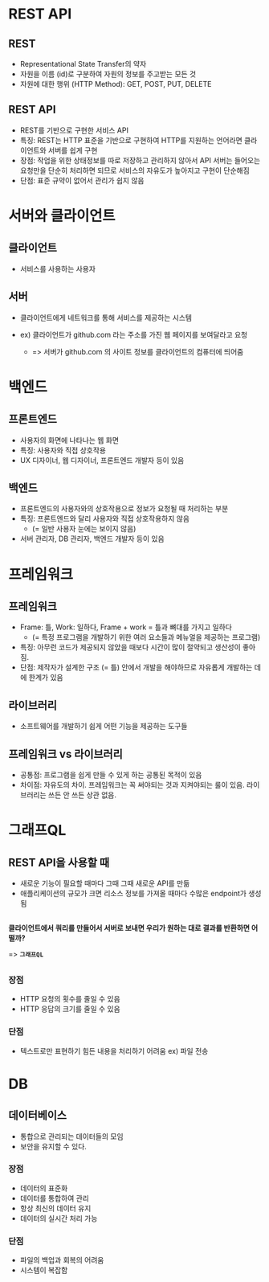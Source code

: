 # REST API
## REST
- Representational State Transfer의 약자
- 자원을 이름 (id)로 구분하여 자원의 정보를 주고받는 모든 것
- 자원에 대한 행위 (HTTP Method): GET, POST, PUT, DELETE

## REST API
- REST를 기반으로 구현한 서비스 API
- 특징: REST는 HTTP 표준을 기반으로 구현하여 HTTP를 지원하는 언어라면 클라이언트와 서버를 쉽게 구현
- 장점: 작업을 위한 상태정보를 따로 저장하고 관리하지 않아서 API 서버는 들어오는 요청만을 단순히 처리하면 되므로 서비스의 자유도가 높아지고 구현이 단순해짐
- 단점: 표준 규약이 없어서 관리가 쉽지 않음

# 서버와 클라이언트
## 클라이언트
- 서비스를 사용하는 사용자

## 서버
- 클라이언트에게 네트워크를 통해 서비스를 제공하는 시스템

- ex) 클라이언트가 github.com 라는 주소를 가진 웹 페이지를 보여달라고 요청
  - => 서버가 github.com 의 사이트 정보를 클라이언트의 컴퓨터에 띄어줌

# 백엔드
## 프론트엔드
- 사용자의 화면에 나타나는 웹 화면
- 특징: 사용자와 직접 상호작용
- UX 디자이너, 웹 디자이너, 프론트엔드 개발자 등이 있음

## 백엔드
- 프론트엔드의 사용자와의 상호작용으로 정보가 요청될 때 처리하는 부분
- 특징: 프론트엔드와 달리 사용자와 직접 상호작용하지 않음
  - (= 일반 사용자 눈에는 보이지 않음)
- 서버 관리자, DB 관리자, 백엔드 개발자 등이 있음

# 프레임워크
## 프레임워크 
- Frame: 틀, Work: 일하다, Frame + work = 틀과 뼈대를 가지고 일하다
  - (= 특정 프로그램을 개발하기 위한 여러 요소들과 메뉴얼을 제공하는 프로그램)
- 특징: 아무런 코드가 제공되지 않았을 때보다 시간이 많이 절약되고 생산성이 좋아짐.
- 단점: 제작자가 설계한 구조 (= 틀) 안에서 개발을 해야하므로 자유롭게 개발하는 데에 한계가 있음

## 라이브러리
- 소프트웨어를 개발하기 쉽게 어떤 기능을 제공하는 도구들

## 프레임워크 vs 라이브러리
- 공통점: 프로그램을 쉽게 만들 수 있게 하는 공통된 목적이 있음
- 차이점: 자유도의 차이. 프레임워크는 꼭 써야되는 것과 지켜야되는 룰이 있음. 라이브러리는 쓰든 안 쓰든 상관 없음.

# 그래프QL
## REST API을 사용할 때
- 새로운 기능이 필요할 때마다 그때 그때 새로운 API를 만듦
- 애플리케이션의 규모가 크면 리소스 정보를 가져올 때마다 수많은 endpoint가 생성됨

## 

**클라이언트에서 쿼리를 만들어서 서버로 보내면 우리가 원하는 대로 결과를 반환하면 어떨까?**

=> **`그래프QL`**

## 
### 장점
- HTTP 요청의 횟수를 줄일 수 있음
- HTTP 응답의 크기를 줄일 수 있음

### 단점
- 텍스트로만 표현하기 힘든 내용을 처리하기 어려움 ex) 파일 전송

# DB
## 데이터베이스
- 통합으로 관리되는 데이터들의 모임
- 보안을 유지할 수 있다.

### 장점
- 데이터의 표준화
- 데이터를 통합하여 관리
- 항상 최신의 데이터 유지
- 데이터의 실시간 처리 가능

### 단점
- 파일의 백업과 회복의 어려움
- 시스템이 복잡함
